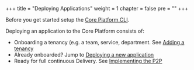 +++
title = "Deploying Applications"
weight = 1
chapter = false
pre = ""
+++

Before you get started setup the [Core Platform CLI](../corectl).

Deploying an application to the Core Platform consists of:

* Onboarding a tenancy (e.g. a team, service, department. See [Adding a tenancy](./tenancy)
* Already onboarded? Jump to [Deploying a new application](./new-app)
* Ready for full continuous Delivery. See [Implementing the P2P](../p2p)


